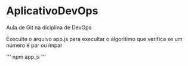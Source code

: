 # AplicativoDevOps
Aula de Git  na diciplina de DevOps

Execulte o arquivo app.js para execultar o algoritimo que verifica se um número é par ou ímpar

'''
npm app.js
'''
